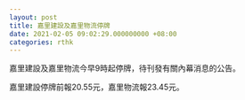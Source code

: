 ```yaml
---
layout: post
title: 嘉里建設及嘉里物流停牌
date: 2021-02-05 09:02:29.000000000 +08:00
categories: rthk
---
```


嘉里建設及嘉里物流今早9時起停牌，待刊發有關內幕消息的公告。

嘉里建設停牌前報20.55元，嘉里物流報23.45元。
